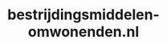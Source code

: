 ---
layout: post
title:  "bestrijdingsmiddelen-omwonenden.nl"
internal_url:  "/data/bestrijdingsmiddelen-omwonenden.nl.html"
categories: dutchgov
---
